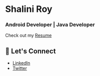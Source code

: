 # Shalini Roy
### Android Developer | Java Developer

Check out my [Resume](https://drive.google.com/file/d/18P4GpLrxxXPRRD5kdAm2WiAUdrHPzCRQ/view?usp=sharing)

## 💬 Let's Connect
- [LinkedIn](https://www.linkedin.com/in/shalini-roy-784816249/)
- [Twitter](https://x.com/shal_r20)
